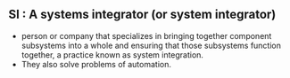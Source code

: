 ## SI : A systems integrator (or system integrator)
- person or company that specializes in bringing together component subsystems into a whole and ensuring that those subsystems function together, a practice known as system integration.
- They also solve problems of automation.
